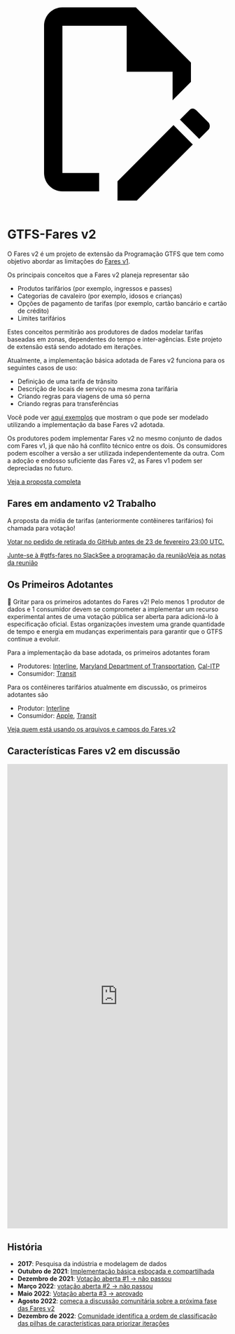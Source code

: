 <a class="pencil-link" href="https://github.com/MobilityData/gtfs.org/edit/main/docs/extensions/fare-extension.md" title="Edit this page" target="_blank">
    <svg class="pencil" xmlns="http://www.w3.org/2000/svg" viewBox="0 0 24 24"><path d="M10 20H6V4h7v5h5v3.1l2-2V8l-6-6H6c-1.1 0-2 .9-2 2v16c0 1.1.9 2 2 2h4v-2m10.2-7c.1 0 .3.1.4.2l1.3 1.3c.2.2.2.6 0 .8l-1 1-2.1-2.1 1-1c.1-.1.2-.2.4-.2m0 3.9L14.1 23H12v-2.1l6.1-6.1 2.1 2.1Z"></path></svg>
  </a>

# GTFS-Fares v2

O Fares v2 é um projeto de extensão da Programação GTFS que tem como objetivo abordar as limitações do [Fares v1](/schedule/examples/fares-v1).

Os principais conceitos que a Fares v2 planeja representar são

- Produtos tarifários (por exemplo, ingressos e passes)
- Categorias de cavaleiro (por exemplo, idosos e crianças)
- Opções de pagamento de tarifas (por exemplo, cartão bancário e cartão de crédito)
- Limites tarifários

Estes conceitos permitirão aos produtores de dados modelar tarifas baseadas em zonas, dependentes do tempo e inter-agências. Este projeto de extensão está sendo adotado em iterações.

Atualmente, a implementação básica adotada de Fares v2 funciona para os seguintes casos de uso:

- Definição de uma tarifa de trânsito
- Descrição de locais de serviço na mesma zona tarifária
- Criando regras para viagens de uma só perna
- Criando regras para transferências

Você pode ver [aqui exemplos](/schedule/examples/fares-v2) que mostram o que pode ser modelado utilizando a implementação da base Fares v2 adotada.

Os produtores podem implementar Fares v2 no mesmo conjunto de dados com Fares v1, já que não há conflito técnico entre os dois. Os consumidores podem escolher a versão a ser utilizada independentemente da outra. Com a adoção e endosso suficiente das Fares v2, as Fares v1 podem ser depreciadas no futuro.

<a class="button no-icon" target="_blank" href="https://share.mobilitydata.org/gtfs-fares-v2">Veja a proposta completa</a>

## Fares em andamento v2 Trabalho

A proposta da mídia de tarifas (anteriormente contêineres tarifários) foi chamada para votação!

[Votar no pedido de retirada do GitHub antes de 23 de fevereiro 23:00 UTC.](https://github.com/google/transit/pull/355#issuecomment-1430617967)

<a class="button no-icon" target="_blank" href="https://share.mobilitydata.org/slack">Junte-se à #gtfs-fares no Slack</a><a class="button no-icon" target="_blank" href="https://www.eventbrite.ca/e/specifications-discussions-gtfs-fares-v2-monthly-meetings-tickets-522966225057">See a programação da reunião</a><a class="button no-icon" target="_blank" href="https://docs.google.com/document/d/1d3g5bMXupdElCKrdv6rhFNN11mrQgEk-ibA7wdqVLTU/edit">Veja as notas da reunião</a>

## Os Primeiros Adotantes

🎉 Gritar para os primeiros adotantes do Fares v2! Pelo menos 1 produtor de dados e 1 consumidor devem se comprometer a implementar um recurso experimental antes de uma votação pública ser aberta para adicioná-lo à especificação oficial. Estas organizações investem uma grande quantidade de tempo e energia em mudanças experimentais para garantir que o GTFS continue a evoluir.

Para a implementação da base adotada, os primeiros adotantes foram

- Produtores: [Interline](https://www.interline.io/), [Maryland Department of Transportation](https://www.mta.maryland.gov/developer-resources), [Cal-ITP](https://dot.ca.gov/cal-itp/cal-itp-gtfs)
- Consumidor: [Transit](https://transitapp.com/)

Para os contêineres tarifários atualmente em discussão, os primeiros adotantes são

- Produtor: [Interline](https://www.interline.io/)
- Consumidor: [Apple](https://www.apple.com/), [Transit](https://transitapp.com/)

<a class="button no-icon" target="_blank" href="https://docs.google.com/spreadsheets/d/1jpKjz6MbCD2XPhmIP11EDi-P2jMh7x2k-oHS-pLf2vI/edit?usp=sharing">Veja quem está usando os arquivos e campos do Fares v2</a>

## Características Fares v2 em discussão

<iframe src="https://portal.productboard.com/rhk8dbtic1iqakfznucry448" frameborder="0" width="100%", style="min-height:1060px"></iframe>

## História

- **2017**: Pesquisa da indústria e modelagem de dados
- **Outubro de 2021**: [Implementação básica esboçada e compartilhada](https://github.com/google/transit/pull/286#issue-1026848880)
- **Dezembro de 2021**: [Votação aberta #1 → não passou](https://github.com/google/transit/pull/286#issuecomment-990258396)
- **Março 2022**: [votação aberta #2 → não passou](https://github.com/google/transit/pull/286#issuecomment-1080716109)
- **Maio 2022**: [Votação aberta #3 → aprovado](https://github.com/google/transit/pull/286#issuecomment-1121392932)
- **Agosto 2022**: [começa a discussão comunitária sobre a próxima fase das Fares v2](https://github.com/google/transit/issues/341)
- **Dezembro de 2022**: [Comunidade identifica a ordem de classificação das pilhas de características para priorizar iterações](https://github.com/google/transit/issues/341#issuecomment-1339947915)
